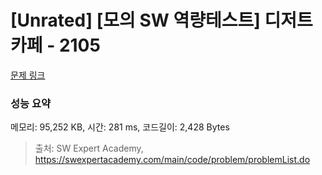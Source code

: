 # [Unrated] [모의 SW 역량테스트] 디저트 카페 - 2105 

[문제 링크](https://swexpertacademy.com/main/code/problem/problemDetail.do?contestProbId=AV5VwAr6APYDFAWu) 

### 성능 요약

메모리: 95,252 KB, 시간: 281 ms, 코드길이: 2,428 Bytes



> 출처: SW Expert Academy, https://swexpertacademy.com/main/code/problem/problemList.do